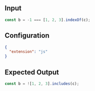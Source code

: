 
## Input
```javascript input
const b = -1 === [1, 2, 3].indexOf(c);
```

## Configuration
```json configuration
{
  "extension": "js"
}
```

## Expected Output
```javascript expected output
const b = ![1, 2, 3].includes(c);
```
